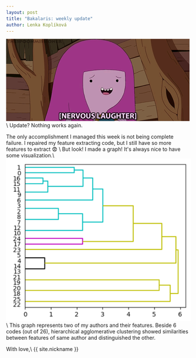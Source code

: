 ```yaml
---
layout: post
title: "Bakalaris: weekly update"
author: Lenka Koplíková
---
```

![alt text](/assets/nervous.gif)\\
Update? Nothing works again.

The only accomplishment I managed this week is not being complete failure. I repaired my feature extracting code, but I still have so more features to extract :fearful: \\
But look! I made a graph! It's always nice to have some visualization.\\
![alt text](/assets/graph.png)\\
This graph represents two of my authors and their features. Beside 6 codes (out of 26), hierarchical agglomerative clustering showed similarities between features of same author 
and distinguished the other.

With love,\\
{{ site.nickname }}
